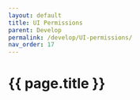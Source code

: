 ```yaml
---
layout: default
title: UI Permissions
parent: Develop
permalink: /develop/UI-permissions/
nav_order: 17
---
```


# {{ page.title }}